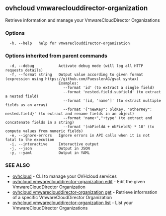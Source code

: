 ## ovhcloud vmwareclouddirector-organization

Retrieve information and manage your VmwareCloudDirector Organizations

### Options

```
  -h, --help   help for vmwareclouddirector-organization
```

### Options inherited from parent commands

```
  -d, --debug           Activate debug mode (will log all HTTP requests details)
  -f, --format string   Output value according to given format (expression using https://github.com/PaesslerAG/gval syntax)
                        Examples:
                          --format 'id' (to extract a single field)
                          --format 'nested.field.subfield' (to extract a nested field)
                          --format '[id, 'name']' (to extract multiple fields as an array)
                          --format '{"newKey": oldKey, "otherKey": nested.field}' (to extract and rename fields in an object)
                          --format 'name+","+type' (to extract and concatenate fields in a string)
                          --format '(nbFieldA + nbFieldB) * 10' (to compute values from numeric fields)
  -e, --ignore-errors   Ignore errors in API calls when it is not fatal to the execution
  -i, --interactive     Interactive output
  -j, --json            Output in JSON
  -y, --yaml            Output in YAML
```

### SEE ALSO

* [ovhcloud](ovhcloud.md)	 - CLI to manage your OVHcloud services
* [ovhcloud vmwareclouddirector-organization edit](ovhcloud_vmwareclouddirector-organization_edit.md)	 - Edit the given VmwareCloudDirector Organization
* [ovhcloud vmwareclouddirector-organization get](ovhcloud_vmwareclouddirector-organization_get.md)	 - Retrieve information of a specific VmwareCloudDirector Organization
* [ovhcloud vmwareclouddirector-organization list](ovhcloud_vmwareclouddirector-organization_list.md)	 - List your VmwareCloudDirector Organizations

